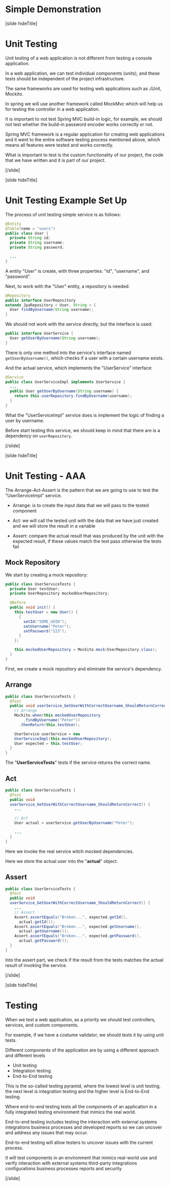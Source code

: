 # Simple Demonstration

[slide hideTitle]

# Unit Testing

Unit testing of a web application is not different from testing a console application.

In a web application, we can test individual components (units), and these tests should be independent of the project infrastructure.

The same frameworks are used for testing web applications such as JUnit, Mockito.

In spring we will use another framework called MockMvc which will help us for testing the controller in a web application. 

It is important to not test Spring MVC build-in logic, for example, we should not test whether the build-in password encoder works correctly or not.

Spring MVC framework is a regular application for creating web applications and it went to the entire software testing process mentioned above, which means all features were tested and works correctly.

What is important to test is the custom functionality of our project, the code that we have written and it is part of our project.

[/slide]


[slide hideTitle]
# Unit Testing Example Set Up

The process of unit testing simple service is as follows:

```java
@Entity
@Table(name = "users")
public class User {
  private String id;
  private String username;
  private String password;

  ...
}
```
A entity "User" is create, with three properties: "id", "username", and "password".

Next, to work with the "User" entity, a repository is needed:

```java
@Repository
public interface UserRepository
extends JpaRepository < User, String > {
  User findByUsername(String username);
}

```
We should not work with the service directly, but the interface is used:

```java
public interface UserService {
  User getUserByUsername(String username);
}

```

There is only one method into the service's interface named `getUserByUsername()`, which checks if a user with a certain username exists.

And the actual service, which implements the "UserService" interface:

```java
@Service
public class UserServiceImpl implements UserService {
  ...
  public User getUserByUsername(String username) {
    return this.userRepository.findByUsername(username);
  }
}

```

What the "UserServiceImpl" service does is implement the logic of finding a user by username.

Before start testing this service, we should keep in mind that there are is a dependency on `userRepository`.

[/slide]


[slide hideTitle]

# Unit Testing - AAA

The Arrange-Act-Assert is the pattern that we are going to use to test the "UserServiceImpl" service.

- Arrange: is to create the input data that we will pass to the tested component

- Act: we will call the tested unit with the data that we have just created and we will store the result in a variable

- Assert: compare the actual result that was produced by the unit with the expected result, if these values match the test pass otherwise the tests fail

## Mock Repository

We start by creating a mock repository:

```java
public class UserServiceTests {
  private User testUser;
  private UserRepository mockedUserRepository;

  @Before
  public void init() {
    this.testUser = new User() {
      {
        setId("SOME_UUID");
        setUsername("Peter");
        setPassword("123");
      }
    };

    this.mockedUserRepository = Mockito.mock(UserRepository.class);
  }
}
```

First, we create a mock repository and eliminate the service's dependency.

## Arrange

```java
public class UserServiceTests {
  @Test
  public void userService_GetUserWithCorrectUsername_ShouldReturnCorrect() {
    // Arrange
    Mockito.when(this.mockedUserRepository
        .findByUsername("Peter"))
      .thenReturn(this.testUser);

    UserService userService = new
    UserServiceImpl(this.mockedUserRepository);
    User expected = this.testUser;
  }
}

```

The "**UserServiceTests**" tests if the service returns the correct name.
## Act

```java
public class UserServiceTests {
  @Test
  public void
  userService_GetUserWithCorrectUsername_ShouldReturnCorrect() {
    ...

    // Act
    User actual = userService.getUserByUsername("Peter");

    ...
  }
}

```

Here we invoke the real service witch mocked dependencies. 

Here we store the actual user into the "**actual**" object.

## Assert

```java
public class UserServiceTests {
  @Test
  public void
  userService_GetUserWithCorrectUsername_ShouldReturnCorrect() {
    ...
    // Assert
    Assert.assertEquals("Broken...", expected.getId(),
      actual.getId());
    Assert.assertEquals("Broken...", expected.getUsername(),
      actual.getUsername());
    Assert.assertEquals("Broken...", expected.getPassword(),
      actual.getPassword());
  }
}
```

Into the assert part, we check if the result from the tests matches the actual result of invoking the service.

[/slide]

[slide hideTitle]

# Testing

When we test a web application, as a priority we should test controllers, services, and custom components.

For example, if we have a costume validator, we should tests it by using unit tests.

Different components of the application are by using a different approach and different levels
- Unit testing
- Integration testing
- End-to-End testing

This is the so-called testing pyramid, where the lowest level is unit testing, the next level is integration testing and the higher level is End-to-End testing.

Where end-to-end testing tests all the components of an application in a fully integrated testing environment that mimics the real world.

End-to-end testing includes testing the interaction with external systems integrations business processes and developed reports so we can uncover and address any issues that may occur.

End-to-end testing will allow testers to uncover issues with the current process.

It will test components in an environment that mimics real-world use and verify interaction with external systems third-party integrations configurations business processes reports and security

[/slide]    